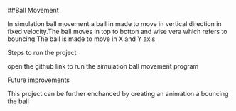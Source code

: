##Ball Movement

In simulation ball movement a ball in made to move in vertical direction in fixed velocity.The ball moves in top to botton  and wise vera which refers to bouncing
The ball is made to move in X and Y axis

Steps to run the project 

open the github link to run the simulation ball movement program

 Future improvements
 
This project can be further enchanced by creating an animation a bouncing the ball
